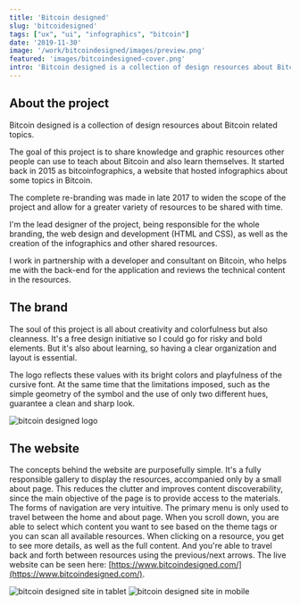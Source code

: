 ```yaml
---
title: 'Bitcoin designed'
slug: 'bitcoidesigned'
tags: ["ux", "ui", "infographics", "bitcoin"]
date: '2019-11-30'
image: '/work/bitcoindesigned/images/preview.png'
featured: 'images/bitcoindesigned-cover.png'
intro: 'Bitcoin designed is a collection of design resources about Bitcoin related topics.'
---
```


## About the project

Bitcoin designed is a collection of design resources about Bitcoin related topics.

The goal of this project is to share knowledge and graphic resources other people can use to teach about Bitcoin and also learn themselves.
It started back in 2015 as bitcoinfographics, a website that hosted infographics about some topics in Bitcoin.

The complete re-branding was made in late 2017 to widen the scope of the project and allow for a greater variety of resources to be shared with time.

I'm the lead designer of the project, being responsible for the whole branding, the web design and development (HTML and CSS), as well as the creation of the infographics and other shared resources.

I work in partnership with a developer and consultant on Bitcoin, who helps me with the back-end for the application and reviews the technical content in the resources.

## The brand

The soul of this project is all about creativity and colorfulness but also cleanness. It's a free design initiative so I could go for risky and bold elements. But it's also about learning, so having a clear organization and layout is essential.

The logo reflects these values with its bright colors and playfulness of the cursive font. At the same time that the limitations imposed, such as the simple geometry of the symbol and the use of only two different hues, guarantee a clean and sharp look.

![bitcoin designed logo](images/bitcoindesigned_image1.png)

## The website

The concepts behind the website are purposefully simple. It's a fully responsible gallery to display the resources, accompanied only by a small about page. This reduces the clutter and improves content discoverability, since the main objective of the page is to provide access to the materials.
The forms of navigation are very intuitive. The primary menu is only used to travel between the home and about page. When you scroll down, you are able to select which content you want to see based on the theme tags or you can scan all available resources.
When clicking on a resource, you get to see more details, as well as the full content. And you're able to travel back and forth between resources using the previous/next arrows.
The live website can be seen here: [https://www.bitcoindesigned.com/](https://www.bitcoindesigned.com/).

![bitcoin designed site in tablet](images/bitcoindesigned-image4.png)
![bitcoin designed site in mobile](images/bitcoindesigned-image3.png)